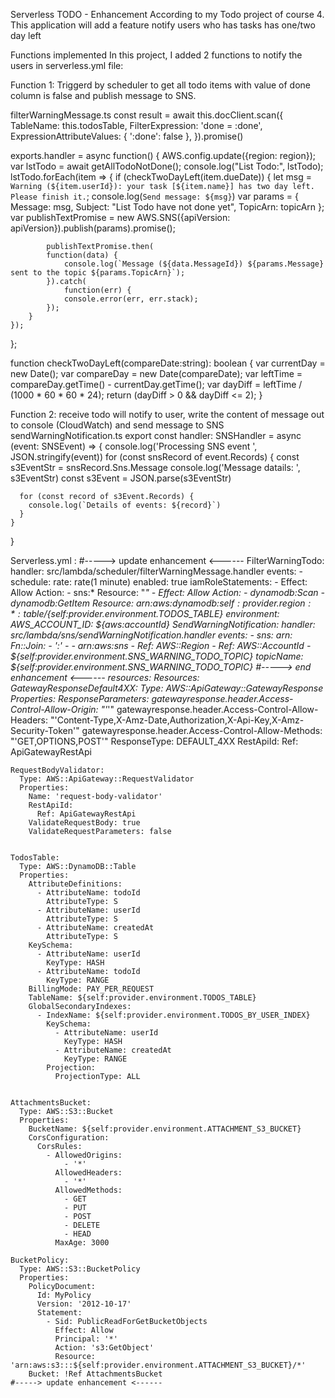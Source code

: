 Serverless TODO - Enhancement
According to my Todo project of course 4. This application will add a feature notify users who has tasks has one/two day left

Functions implemented
In this project, I added 2 functions to notify the users in serverless.yml file:

Function 1: Triggerd by scheduler to get all todo items with value of done column is false and publish message to SNS.

filterWarningMessage.ts 
const result = await this.docClient.scan({
            TableName: this.todosTable,
            FilterExpression: 'done = :done',
            ExpressionAttributeValues: {
                ':done': false
            },
        }).promise()

exports.handler = async function() {
    AWS.config.update({region: region});
    var lstTodo = await getAllTodoNotDone();
    console.log("List Todo:", lstTodo);
    lstTodo.forEach(item => {
        if (checkTwoDayLeft(item.dueDate)) {
            let msg = `Warning (${item.userId}): your task [${item.name}] has two day left. Please finish it.`;
            console.log(`Send message: ${msg}`)
            var params = {
                Message: msg, 
                Subject: "List Todo have not done yet",
                TopicArn: topicArn
            };
            var publishTextPromise = new AWS.SNS({apiVersion: apiVersion}).publish(params).promise();

            publishTextPromise.then(
            function(data) {
                console.log(`Message (${data.MessageId}) ${params.Message} sent to the topic ${params.TopicArn}`);
            }).catch(
                function(err) {
                console.error(err, err.stack);
            });
        }
    });
};

function checkTwoDayLeft(compareDate:string): boolean {
    var currentDay = new Date();
    var compareDay = new Date(compareDate);
    var leftTime = compareDay.getTime() - currentDay.getTime();
    var dayDiff = leftTime / (1000 * 60 * 60 * 24);
    return (dayDiff > 0 && dayDiff <= 2);
}

Function 2: receive todo will notify to user, write the content of message out to console (CloudWatch) and send message to SNS
sendWarningNotification.ts
export const handler: SNSHandler = async (event: SNSEvent) => {
    console.log('Processing SNS event ', JSON.stringify(event))
    for (const snsRecord of event.Records) {
      const s3EventStr = snsRecord.Sns.Message
      console.log('Message datails: ', s3EventStr)
      const s3Event = JSON.parse(s3EventStr)
  
      for (const record of s3Event.Records) {
        console.log(`Details of events: ${record}`)
      }
    }
  }

Serverless.yml :
#-----> update enhancement <------
  FilterWarningTodo:
    handler: src/lambda/scheduler/filterWarningMessage.handler
    events:
      - schedule:
          rate: rate(1 minute)
          enabled: true
    iamRoleStatements:
      - Effect: Allow
        Action:
          - sns:*
        Resource: "*"
      - Effect: Allow
        Action:
          - dynamodb:Scan
          - dynamodb:GetItem
        Resource: arn:aws:dynamodb:${self:provider.region}:*:table/${self:provider.environment.TODOS_TABLE}
    environment:
      AWS_ACCOUNT_ID: ${aws:accountId}
  SendWarningNotification:
    handler: src/lambda/sns/sendWarningNotification.handler
    events:
      - sns:
          arn:
            Fn::Join:
              - ':'
              - - arn:aws:sns
                - Ref: AWS::Region
                - Ref: AWS::AccountId
                - ${self:provider.environment.SNS_WARNING_TODO_TOPIC}
          topicName: ${self:provider.environment.SNS_WARNING_TODO_TOPIC}
  #-----> end enhancement <------
resources:
  Resources:
    GatewayResponseDefault4XX:
      Type: AWS::ApiGateway::GatewayResponse
      Properties:
        ResponseParameters:
          gatewayresponse.header.Access-Control-Allow-Origin: "'*'"
          gatewayresponse.header.Access-Control-Allow-Headers: "'Content-Type,X-Amz-Date,Authorization,X-Api-Key,X-Amz-Security-Token'"
          gatewayresponse.header.Access-Control-Allow-Methods: "'GET,OPTIONS,POST'"
        ResponseType: DEFAULT_4XX
        RestApiId:
          Ref: ApiGatewayRestApi

    RequestBodyValidator:
      Type: AWS::ApiGateway::RequestValidator
      Properties:
        Name: 'request-body-validator'
        RestApiId:
          Ref: ApiGatewayRestApi
        ValidateRequestBody: true
        ValidateRequestParameters: false      
    
    
    TodosTable:
      Type: AWS::DynamoDB::Table
      Properties:
        AttributeDefinitions:
          - AttributeName: todoId
            AttributeType: S
          - AttributeName: userId
            AttributeType: S
          - AttributeName: createdAt
            AttributeType: S
        KeySchema:
          - AttributeName: userId
            KeyType: HASH
          - AttributeName: todoId
            KeyType: RANGE
        BillingMode: PAY_PER_REQUEST
        TableName: ${self:provider.environment.TODOS_TABLE}
        GlobalSecondaryIndexes:
          - IndexName: ${self:provider.environment.TODOS_BY_USER_INDEX}
            KeySchema:
              - AttributeName: userId
                KeyType: HASH
              - AttributeName: createdAt
                KeyType: RANGE
            Projection:
              ProjectionType: ALL


    AttachmentsBucket:
      Type: AWS::S3::Bucket
      Properties:
        BucketName: ${self:provider.environment.ATTACHMENT_S3_BUCKET}
        CorsConfiguration:
          CorsRules:
            - AllowedOrigins:
                - '*'
              AllowedHeaders:
                - '*'
              AllowedMethods:
                - GET
                - PUT
                - POST
                - DELETE
                - HEAD
              MaxAge: 3000

    BucketPolicy:
      Type: AWS::S3::BucketPolicy
      Properties:
        PolicyDocument:
          Id: MyPolicy
          Version: '2012-10-17'
          Statement:
            - Sid: PublicReadForGetBucketObjects
              Effect: Allow
              Principal: '*'
              Action: 's3:GetObject'
              Resource: 'arn:aws:s3:::${self:provider.environment.ATTACHMENT_S3_BUCKET}/*'
        Bucket: !Ref AttachmentsBucket
    #-----> update enhancement <------

